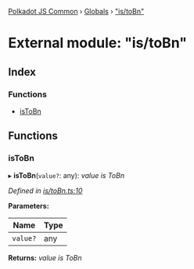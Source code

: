 [Polkadot JS Common](../README.md) › [Globals](../globals.md) › ["is/toBn"](_is_tobn_.md)

# External module: "is/toBn"

## Index

### Functions

* [isToBn](_is_tobn_.md#istobn)

## Functions

###  isToBn

▸ **isToBn**(`value?`: any): *value is ToBn*

*Defined in [is/toBn.ts:10](https://github.com/polkadot-js/common/blob/af56c102/packages/util/src/is/toBn.ts#L10)*

**Parameters:**

Name | Type |
------ | ------ |
`value?` | any |

**Returns:** *value is ToBn*
